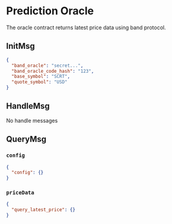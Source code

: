 # Prediction Oracle

The oracle contract returns latest price data using band protocol.

## InitMsg

```json
{
  "band_oracle": "secret...",
  "band_oracle_code_hash": "123",
  "base_symbol": "SCRT",
  "quote_symbol": "USD"
}
```

## HandleMsg

No handle messages

## QueryMsg

### `config`

```json
{
  "config": {}
}
```

### `priceData`

```json
{
  "query_latest_price": {}
}
```
